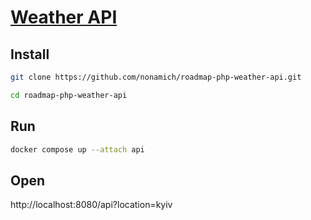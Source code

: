 # [Weather API](https://roadmap.sh/projects/weather-api-wrapper-service)

## Install

```bash
git clone https://github.com/nonamich/roadmap-php-weather-api.git
```

```bash
cd roadmap-php-weather-api
```

## Run

```bash
docker compose up --attach api
```

## Open

http://localhost:8080/api?location=kyiv
